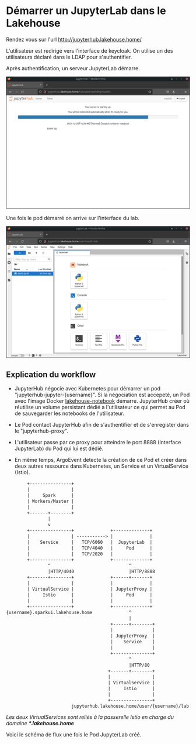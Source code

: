 # Démarrer un JupyterLab dans le Lakehouse

Rendez vous sur l'url http://jupyterhub.lakehouse.home/

L'utilisateur est redirigé vers l'interface de keycloak. On utilise un des utilisateurs déclaré dans le LDAP pour s'authentifier.

Après authentification, un serveur JupyterLab démarre.

![](images/ex1_pod_starting.png)

Une fois le pod démarré on arrive sur l'interface du lab.

![](images/ex1_lab.png)

## Explication du workflow

- JupyterHub négocie avec Kubernetes pour démarrer un pod "jupyterhub-jupyter-{username}". Si la négociation est accepeté, un Pod avec l'image Docker [lakehouse-notebook](https://hub.docker.com/r/maximechartier/lakehouse-notebook) démarre. JupyterHub créer où réutilise un volume persistant dédié a l'utilisateur ce qui permet au Pod de sauvegarder les notebooks de l'utilisateur.

- Le Pod contact JupyterHub afin de s'authentifier et de s'enregister dans le "jupyterhub-proxy".

- L'utilisateur passe par ce proxy pour atteindre le port 8888  (Interface JupyterLab) du Pod qui lui est dédié.

- En même temps, ArgoEvent detecte la création de ce Pod et créer dans deux autres ressource dans Kubernetes, un Service et un VirtualService (Istio).

```
        +----------------+
        |                |
        |     Spark      |
        | Workers/Master |
        |                |
        +-------+--------+
                |
                v
        +----------------+              +--------------+
        |                | -----------> |              |
        |    Service     |   TCP/6060   |  JupyterLab  |
        |                |   TCP/4040   |     Pod      |
        |                |   TCP/2020   |              |
        +----------------+              +--------------+
                ^                              ^
                |HTTP/4040                     |HTTP/8888
        +-------+--------+              +------+-------+
        |                |              |              |
        | VirtualService |              | JupyterProxy |
        |     Istio      |              |     Pod      |
        |                |              |              |
        +----------------+              +--------------+
{username}.sparkui.lakehouse.home              ^
                                               |
                                        +------+--------+
                                        |               |
                                        | JupyterProxy  |
                                        |    Service    |
                                        |               |
                                        +---------------+
                                               ^
                                               |HTTP/80
                                       +-------+--------+
                                       |                |
                                       | VirtualService |
                                       |     Istio      |
                                       |                |
                                       +----------------+
                         jupyterhub.lakehouse.home/user/{username}/lab
```
*Les deux VirtualServices sont reliés à la passerelle Istio en charge du domaine **\*.lakehouse.home***

Voici le schéma de flux une fois le Pod JupyterLab créé.